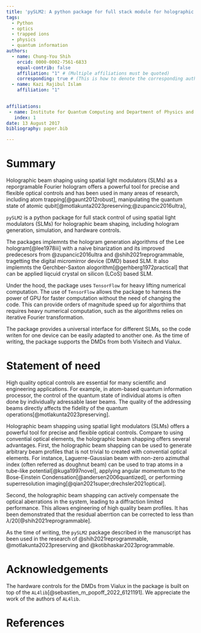 ```yaml
---
title: 'pySLM2: A python package for full stack module for holographic beam shaping'
tags:
  - Python
  - optics
  - trapped ions
  - physics
  - quantum information
authors:
  - name: Chung-You Shih
    orcid: 0000-0002-7561-6833
    equal-contrib: false
    affiliation: "1" # (Multiple affiliations must be quoted)
    corresponding: true # (This is how to denote the corresponding author)
  - name: Kazi Rajibul Islam
    affiliation: "1"
    

affiliations:
 - name: Institute for Quantum Computing and Department of Physics and Astronomy, University of Waterloo, 200 University Ave. West, Waterloo, Ontario N2L 3G1, Canada
   index: 1
date: 13 August 2017
bibliography: paper.bib

---
```


# Summary
Holographic beam shaping using spatial light modulators (SLMs) as a reporgramable Fourier hologram offers a powerful tool for precise and flexible optical controls and has been used in many areas of research, including atom trapping[@gaunt2012robust], manipulating the quantum state of atomic qubit[@motlakunta2023preserving;@zupancic2016ultra], 

`pySLM2` is a python package for full stack control of using spatial light modulators (SLMs) for holographic beam shaping, including hologram generation, simulation, and hardware controls. 

The packages implemnts the hologram generation algorithms of the Lee hologram[@lee1978iii] with a naive binarization and its improved predecesors from @zupancic2016ultra and @shih2021reprogrammable, tragetting the digital micromirror device (DMD) based SLM. It also implemnts the Gerchber-Saxton alogorithm[@gerhberg1972practical] that can be applied liqcuid crystal on silicon (LCoS) based SLM.

Under the hood, the package uses `TensorFlow` for heavy lifting numerical computation. The use of `TensorFlow` allows the package to harness the power of GPU for faster computation without the need of changing the code. This can provide orders of magnitude speed up for algorthims that requires heavy numerical computation, such as the algorithms relies on iterative Fourier transformation.

The package provides a universal interface for different SLMs, so the code writen for one device can be easily adapted to another one. As the time of writing, the package supports the DMDs from both Visitech and Vialux.



# Statement of need
High quality optical controls are essential for many scientific and engineering applications. For example, in atom-based quantum information processor, the control of the quantum state of individual atoms is often done by individually adressable laser beams. The quality of the addressing beams directly affects the fidelity of the quantum operations[@motlakunta2023preserving]. 

Holographic beam shapping using spatial light modulators (SLMs) offers a powerful tool for precise and flexible optical controls.
Compare to using convential optical elements, the holographic beam shapping offers several advantages. First, the holographic beam shapping can be used to generate arbitrary beam profiles that is not trivial to created with convential optical elements. For instance, Laguerre-Gaussian beam with non-zero azimuthal index (often referred as doughnut beam) can be used to trap atoms in a tube-like potential[@kuga1997novel], applying angular momentum to the Bose-Einstein Condensation[@andersen2006quantized], or performing superresolution imaging[@qian2021super;drechsler2021optical]. 

Second, the holographic beam shapping can actively compensate the optical aberrations in the system, leading to a diffraction limited performance. This allows engineering of high quality beam profiles. It has been demonstrated that the residual aberrtion can be corrected to less than $\lambda/20$[@shih2021reprogrammable].

As the time of writing, the `pySLM2` package described in the manuscript has been used in the research of @shih2021reprogrammable, @motlakunta2023preserving and @kotibhaskar2023programmable.

<!-- 
# Usage -->

<!-- 
# Mathematics

Single dollars ($) are required for inline mathematics e.g. $f(x) = e^{\pi/x}$

Double dollars make self-standing equations:

$$\Theta(x) = \left\{\begin{array}{l}
0\textrm{ if } x < 0\cr
1\textrm{ else}
\end{array}\right.$$

You can also use plain \LaTeX for equations
\begin{equation}\label{eq:fourier}
\hat f(\omega) = \int_{-\infty}^{\infty} f(x) e^{i\omega x} dx
\end{equation}
and refer to \autoref{eq:fourier} from text.

# Citations

Citations to entries in paper.bib should be in
[rMarkdown](http://rmarkdown.rstudio.com/authoring_bibliographies_and_citations.html)
format.

If you want to cite a software repository URL (e.g. something on GitHub without a preferred
citation) then you can do it with the example BibTeX entry below for @fidgit.

For a quick reference, the following citation commands can be used:
- `@author:2001`  ->  "Author et al. (2001)"
- `[@author:2001]` -> "(Author et al., 2001)"
- `[@author1:2001; @author2:2001]` -> "(Author1 et al., 2001; Author2 et al., 2002)"

# Figures

Figures can be included like this:
![Caption for example figure.\label{fig:example}](figure.png)
and referenced from text using \autoref{fig:example}.

Figure sizes can be customized by adding an optional second parameter:
![Caption for example figure.](figure.png){ width=20% } -->

# Acknowledgements

The hardware controls for the DMDs from Vialux in the package is built on top of the `AL4lib`[@sebastien_m_popoff_2022_6121191]. We appreciate the work of the authors of `AL4lib`.



<!-- We acknowledge contributions from Brigitta Sipocz, Syrtis Major, and Semyeong
Oh, and support from Kathryn Johnston during the genesis of this project. -->

# References
